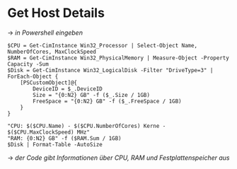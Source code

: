 # Get Host Details

-> *in Powershell eingeben*

```
$CPU = Get-CimInstance Win32_Processor | Select-Object Name, NumberOfCores, MaxClockSpeed
$RAM = Get-CimInstance Win32_PhysicalMemory | Measure-Object -Property Capacity -Sum 
$Disk = Get-CimInstance Win32_LogicalDisk -Filter "DriveType=3" | ForEach-Object {
    [PSCustomObject]@{
        DeviceID = $_.DeviceID
        Size = "{0:N2} GB" -f ($_.Size / 1GB)
        FreeSpace = "{0:N2} GB" -f ($_.FreeSpace / 1GB)
    }
}

"CPU: $($CPU.Name) - $($CPU.NumberOfCores) Kerne - $($CPU.MaxClockSpeed) MHz"
"RAM: {0:N2} GB" -f ($RAM.Sum / 1GB)
$Disk | Format-Table -AutoSize
```

-> *der Code gibt Informationen über CPU, RAM und Festplattenspeicher aus*